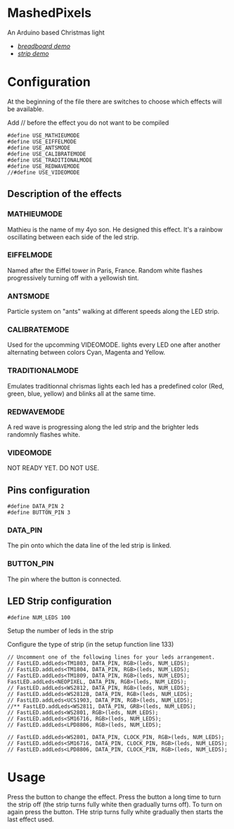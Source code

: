 MashedPixels
============

An Arduino based Christmas light

* *[breadboard demo](https://www.youtube.com/watch?v=gfSNxLwvbII)*
* *[strip demo](https://www.youtube.com/watch?v=dMHQV0NTcpk)*


# Configuration
At the beginning of the file there are switches to choose which effects will be available.

Add // before the effect you do not want to be compiled

	#define USE_MATHIEUMODE
	#define USE_EIFFELMODE
	#define USE_ANTSMODE
	#define USE_CALIBRATEMODE
	#define USE_TRADITIONALMODE
	#define USE_REDWAVEMODE
	//#define USE_VIDEOMODE

## Description of the effects

### MATHIEUMODE
Mathieu is the name of my 4yo son. He designed this effect. It's a rainbow oscillating between each side of the led strip.

### EIFFELMODE
Named after the Eiffel tower in Paris, France. Random white flashes progressively turning off with a yellowish tint.

### ANTSMODE
Particle system on "ants" walking at different speeds along the LED strip.

### CALIBRATEMODE
Used for the upcomming VIDEOMODE. lights every LED one after another alternating between colors Cyan, Magenta and Yellow.

### TRADITIONALMODE
Emulates traditionnal chrismas lights each led has a predefined color (Red, green, blue, yellow) and blinks all at the same time.

### REDWAVEMODE
A red wave is progressing along the led strip and the brighter leds randomnly flashes white.

### VIDEOMODE
NOT READY YET. DO NOT USE.

## Pins configuration

	#define DATA_PIN 2  
	#define BUTTON_PIN 3
### DATA_PIN
The pin onto which the data line of the led strip is linked.
### BUTTON_PIN
The pin where the button is connected.

## LED Strip configuration
	#define NUM_LEDS 100
Setup the number of leds in the strip

Configure the type of strip (in the setup function line 133)

	// Uncomment one of the following lines for your leds arrangement.
	// FastLED.addLeds<TM1803, DATA_PIN, RGB>(leds, NUM_LEDS);
	// FastLED.addLeds<TM1804, DATA_PIN, RGB>(leds, NUM_LEDS);
	// FastLED.addLeds<TM1809, DATA_PIN, RGB>(leds, NUM_LEDS);
	FastLED.addLeds<NEOPIXEL, DATA_PIN, RGB>(leds, NUM_LEDS);
	// FastLED.addLeds<WS2812, DATA_PIN, RGB>(leds, NUM_LEDS);
	// FastLED.addLeds<WS2812B, DATA_PIN, RGB>(leds, NUM_LEDS);
	// FastLED.addLeds<UCS1903, DATA_PIN, RGB>(leds, NUM_LEDS);
	//** FastLED.addLeds<WS2811, DATA_PIN, GRB>(leds, NUM_LEDS);
	// FastLED.addLeds<WS2801, RGB>(leds, NUM_LEDS);
	// FastLED.addLeds<SM16716, RGB>(leds, NUM_LEDS);
	// FastLED.addLeds<LPD8806, RGB>(leds, NUM_LEDS);

	// FastLED.addLeds<WS2801, DATA_PIN, CLOCK_PIN, RGB>(leds, NUM_LEDS);
	// FastLED.addLeds<SM16716, DATA_PIN, CLOCK_PIN, RGB>(leds, NUM_LEDS);
	// FastLED.addLeds<LPD8806, DATA_PIN, CLOCK_PIN, RGB>(leds, NUM_LEDS);


# Usage
Press the button to change the effect. Press the button a long time to turn the strip off (the strip turns fully white then gradually turns off). To turn on again press the button. THe strip turns fully white gradually then starts the last effect used.
